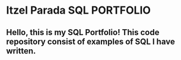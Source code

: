 # Itzel Parada SQL PORTFOLIO
## Hello, this is my SQL Portfolio! This code repository consist of examples of SQL I have written.
